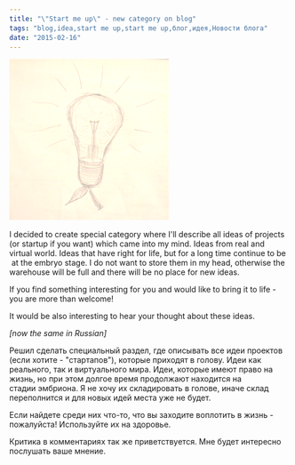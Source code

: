 ```yaml
---
title: "\"Start me up\" - new category on blog"
tags: "blog,idea,start me up,start me up,блог,идея,Новости блога"
date: "2015-02-16"
---
```


![pearbulb2](images/pearbulb2.png)

I decided to create special category where I'll describe all ideas of projects (or startup if you want) which came into my mind. Ideas from real and virtual world. Ideas that have right for life, but for a long time continue to be  at the embryo stage. I do not want to store them in my head, otherwise the warehouse will be full and there will be no place for new ideas.

If you find something interesting for you and would like to bring it to life - you are more than welcome!

It would be also interesting to hear your thought about these ideas.

_[now the same in Russian]_

Решил сделать специальный раздел, где описывать все идеи проектов (если хотите - "стартапов"), которые приходят в голову. Идеи как реального, так и виртуального мира. Идеи, которые имеют право на жизнь, но при этом долгое время продолжают находится на стадии эмбриона. Я не хочу их складировать в голове, иначе склад переполнится и для новых идей места уже не будет.

Если найдете среди них что-то, что вы заходите воплотить в жизнь - пожалуйста! Используйте их на здоровье.

Критика в комментариях так же приветствуется. Мне будет интересно послушать ваше мнение.
